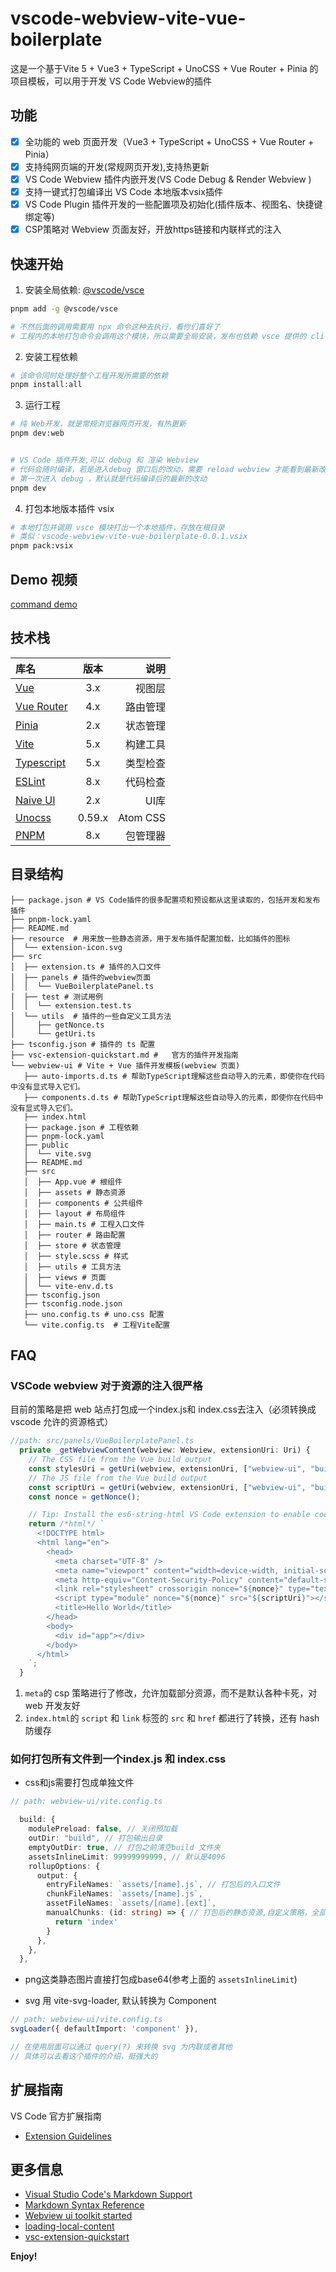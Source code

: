 # vscode-webview-vite-vue-boilerplate

这是一个基于Vite 5 + Vue3 + TypeScript + UnoCSS + Vue Router + Pinia
的项目模板，可以用于开发 VS Code Webview的插件

## 功能

- [x] 全功能的 web 页面开发（Vue3 + TypeScript + UnoCSS + Vue Router + Pinia）
- [x] 支持纯网页端的开发(常规网页开发),支持热更新
- [x] VS Code Webview 插件内嵌开发(VS Code Debug & Render Webview )
- [x] 支持一键式打包编译出 VS Code 本地版本vsix插件
- [x] VS Code Plugin 插件开发的一些配置项及初始化(插件版本、视图名、快捷键绑定等)
- [x] CSP策略对 Webview 页面友好，开放https链接和内联样式的注入

## 快速开始

1. 安装全局依赖: [@vscode/vsce](https://www.npmjs.com/package/@vscode/vsce)

```bash
pnpm add -g @vscode/vsce

# 不然后面的调用需要用 npx 命令这种去执行，看你们喜好了
# 工程内的本地打包命令会调用这个模块，所以需要全局安装，发布也依赖 vsce 提供的 cli 去做的

```

2. 安装工程依赖

```bash
# 该命令同时处理好整个工程开发所需要的依赖
pnpm install:all
```

3. 运行工程

```bash
# 纯 Web开发，就是常规浏览器网页开发，有热更新
pnpm dev:web


# VS Code 插件开发,可以 debug 和 渲染 Webview
# 代码会随时编译，若是进入debug 窗口后的改动，需要 reload webview 才能看到最新改动
# 第一次进入 debug ，默认就是代码编译后的最新的改动
pnpm dev

```

4. 打包本地版本插件 vsix

```bash
# 本地打包并调用 vsce 模块打出一个本地插件，存放在根目录
# 类似：vscode-webview-vite-vue-boilerplate-0.0.1.vsix
pnpm pack:vsix
```

## Demo 视频

[command demo](https://www.yuque.com/crper/blog/ithzqu45gd6y2ts5)

## 技术栈

| 库名                                                  |  版本  |     说明 |
| :---------------------------------------------------- | :----: | -------: |
| [Vue](https://github.com/vuejs/core)                  |  3.x   |   视图层 |
| [Vue Router](https://github.com/vuejs/vue-router)     |  4.x   | 路由管理 |
| [Pinia](https://github.com/vuejs/pinia)               |  2.x   | 状态管理 |
| [Vite](https://github.com/vitejs/vite)                |  5.x   | 构建工具 |
| [Typescript](https://github.com/microsoft/TypeScript) |  5.x   | 类型检查 |
| [ESLint](https://github.com/eslint/eslint)            |  8.x   | 代码检查 |
| [Naive UI](https://github.com/TuSimple/naive-ui)      |  2.x   |     UI库 |
| [Unocss](https://github.com/unocss/unocss)            | 0.59.x | Atom CSS |
| [PNPM](https://github.com/pnpm/pnpm)                  |  8.x   | 包管理器 |

## 目录结构

```
├── package.json # VS Code插件的很多配置项和预设都从这里读取的，包括开发和发布插件
├── pnpm-lock.yaml
├── README.md
├── resource  # 用来放一些静态资源，用于发布插件配置加载，比如插件的图标
│  └── extension-icon.svg
├── src
│  ├── extension.ts # 插件的入口文件
│  ├── panels # 插件的webview页面
│  │  └── VueBoilerplatePanel.ts
│  ├── test # 测试用例
│  │  └── extension.test.ts
│  └── utils  # 插件的一些自定义工具方法
│     ├── getNonce.ts
│     └── getUri.ts
├── tsconfig.json # 插件的 ts 配置
├── vsc-extension-quickstart.md #   官方的插件开发指南
└── webview-ui # Vite + Vue 插件开发模板(webview 页面)
   ├── auto-imports.d.ts # 帮助TypeScript理解这些自动导入的元素，即使你在代码中没有显式导入它们。
   ├── components.d.ts # 帮助TypeScript理解这些自动导入的元素，即使你在代码中没有显式导入它们。
   ├── index.html
   ├── package.json # 工程依赖
   ├── pnpm-lock.yaml
   ├── public
   │  └── vite.svg
   ├── README.md
   ├── src
   │  ├── App.vue # 根组件
   │  ├── assets # 静态资源
   │  ├── components # 公共组件
   │  ├── layout # 布局组件
   │  ├── main.ts # 工程入口文件
   │  ├── router # 路由配置
   │  ├── store # 状态管理
   │  ├── style.scss # 样式
   │  ├── utils # 工具方法
   │  ├── views # 页面
   │  └── vite-env.d.ts
   ├── tsconfig.json
   ├── tsconfig.node.json
   ├── uno.config.ts # uno.css 配置
   └── vite.config.ts  # 工程Vite配置

```

## FAQ

### VSCode webview 对于资源的注入很严格

目前的策略是把 web 站点打包成一个index.js和 index.css去注入（必须转换成 vscode 允许的资源格式）

```typescript
//path: src/panels/VueBoilerplatePanel.ts
  private _getWebviewContent(webview: Webview, extensionUri: Uri) {
    // The CSS file from the Vue build output
    const stylesUri = getUri(webview, extensionUri, ["webview-ui", "build", "assets", "index.css"]);
    // The JS file from the Vue build output
    const scriptUri = getUri(webview, extensionUri, ["webview-ui", "build", "assets", "index.js"]);
    const nonce = getNonce();

    // Tip: Install the es6-string-html VS Code extension to enable code highlighting below
    return /*html*/ `
      <!DOCTYPE html>
      <html lang="en">
        <head>
          <meta charset="UTF-8" />
          <meta name="viewport" content="width=device-width, initial-scale=1.0" />
          <meta http-equiv="Content-Security-Policy" content="default-src 'none';connect-src https:; style-src ${webview.cspSource} 'unsafe-inline'; img-src ${webview.cspSource} https: data:; script-src 'nonce-${nonce}';">
          <link rel="stylesheet" crossorigin nonce="${nonce}" type="text/css" href="${stylesUri}">
          <script type="module" nonce="${nonce}" src="${scriptUri}"></script>
          <title>Hello World</title>
        </head>
        <body>
          <div id="app"></div>
        </body>
      </html>
    `;
  }

```

1. `meta`的 csp 策略进行了修改，允许加载部分资源，而不是默认各种卡死，对 web 开发友好
2. `index.html`的 `script` 和 `link` 标签的 `src` 和 `href` 都进行了转换，还有 hash 防缓存

### 如何打包所有文件到一个index.js 和 index.css

- css和js需要打包成单独文件

```typescript
// path: webview-ui/vite.config.ts

  build: {
    modulePreload: false, // 关闭预加载
    outDir: "build", // 打包输出目录
    emptyOutDir: true, // 打包之前清空build 文件夹
    assetsInlineLimit: 99999999999, // 默认是4096
    rollupOptions: {
      output: {
        entryFileNames: `assets/[name].js`, // 打包后的入口文件
        chunkFileNames: `assets/[name].js`,
        assetFileNames: `assets/[name].[ext]`,
        manualChunks: (id: string) => { // 打包后的静态资源,自定义策略，全部合并到 index
          return 'index'
        }
      },
    },
  },

```

- png这类静态图片直接打包成base64(参考上面的 `assetsInlineLimit`)

- svg 用 vite-svg-loader, 默认转换为 Component

```typescript
// path: webview-ui/vite.config.ts
svgLoader({ defaultImport: 'component' }),

// 在使用层面可以通过 query(?) 来转换 svg 为内联或者其他
// 具体可以去看这个插件的介绍，挺强大的

```

## 扩展指南

VS Code 官方扩展指南

- [Extension Guidelines](https://code.visualstudio.com/api/references/extension-guidelines)

## 更多信息

- [Visual Studio Code's Markdown Support](http://code.visualstudio.com/docs/languages/markdown)
- [Markdown Syntax Reference](https://help.github.com/articles/markdown-basics/)
- [Webview ui toolkit started](https://github.com/microsoft/vscode-webview-ui-toolkit/blob/main/docs/getting-started.md)
- [loading-local-content](https://code.visualstudio.com/api/extension-guides/webview#loading-local-content)
- [vsc-extension-quickstart](vsc-extension-quickstart.md)

**Enjoy!**
